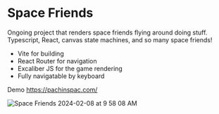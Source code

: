 # Space Friends

Ongoing project that renders space friends flying around doing stuff.
Typescript, React, canvas state machines, and so many space friends!

- Vite for building
- React Router for navigation
- Excaliber JS for the game rendering
- Fully navigatable by keyboard

Demo https://pachinspac.com/

![Space Friends 2024-02-08 at 9 58 08 AM](https://github.com/joshuadoan/space-friends/assets/5114910/fbe4cb07-ccb7-4024-8d57-47fb0777175b)

